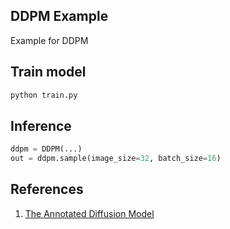 ## DDPM Example
Example for DDPM

## Train model
```python
python train.py
```

## Inference
```python
ddpm = DDPM(...)
out = ddpm.sample(image_size=32, batch_size=16)
```

## References
1. [The Annotated Diffusion Model](https://huggingface.co/blog/annotated-diffusion)